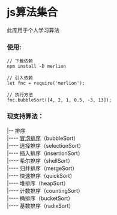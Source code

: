 # js算法集合
此库用于个人学习算法
### 使用:
```
// 下载依赖
npm install -D merlion

// 引入依赖
let fnc = require('merlion');

// 执行方法
fnc.bubbleSort([4, 2, 1, 0.5, -3, 13]);
```

### 现支持算法：
|-- 排序<br>
|---- [冒泡排序](./doc/sort/bubbleSort.md)（bubbleSort）<br>
|---- 选择排序（selectionSort）<br>
|---- 插入排序（insertionSort）<br>
|---- 希尔排序（shellSort）<br>
|---- 归并排序（mergeSort）<br>
|---- 快速排序（quickSort）<br>
|---- 堆排序（heapSort）<br>
|---- 计数排序（countingSort）<br>
|---- 桶排序（bucketSort）<br>
|---- 基数排序（radixSort）<br>
